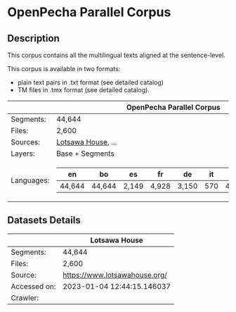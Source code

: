 # OpenPecha Parallel Corpus

## Description
This corpus contains all the multilingual texts aligned at the sentence-level.  

This corpus is available in two formats:
- plain text pairs in .txt format (see detailed catalog)
- TM files in .tmx format (see detailed catalog). 

|  | OpenPecha Parallel Corpus |
| --- | --- |
|Segments: | 44,644 |
|Files: | 2,600 |
|Sources: | [Lotsawa House](https://www.lotsawahouse.org/), ...
|Layers: | Base + Segments |
|Languages: |<table><thead><tr><th>en</th><th>bo</th><th>es</th><th>fr</th><th>de</th><th>it</th><th>nl</th><th>zh</th><th>pt</th></tr></thead><tbody><tr><td>44,644</td><td>44,644</td><td>2,149</td><td>4,928</td><td>3,150</td><td>570</td><td>442</td><td>1,635</td><td>901</td></tr></tbody></table> |


## Datasets Details

|  | Lotsawa House |
| --- | --- |
|Segments: | 44,644 |
|Files: | 2,600 |
|Source: | https://www.lotsawahouse.org/
|Accessed on: | 2023-01-04 12:44:15.146037 |
|Crawler: | <script link> |
|Parser: | <script link> |
|Layers: | Base + Segments |
|Languages: |<table><thead><tr><th>en</th><th>bo</th><th>es</th><th>fr</th><th>de</th><th>it</th><th>nl</th><th>zh</th><th>pt</th></tr></thead><tbody><tr><td>44,644</td><td>44,644</td><td>2,149</td><td>4,928</td><td>3,150</td><td>570</td><td>442</td><td>1,635</td><td>901</td></tr></tbody></table> |

|Title | 84000-translation-memory |
| --- | --- |
|No of text | 206 |
|No of aligned segment | 132601 |
|Accession Date | 2018-09-26T07:14:13.428Z |
|Features | Base Layer,Segment Layer |
|Source | https://read.84000.co/ |
|Segment Count |<table><thead><tr><th>bo</th><th>en</th></tr></thead><tbody><tr><td>132601</td><td>132601</td></tr></tbody></table> |






